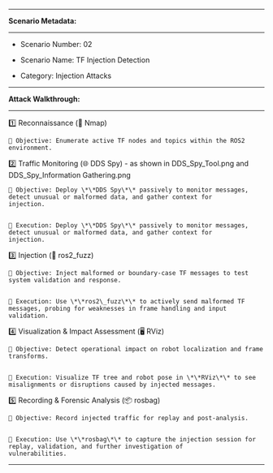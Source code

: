 -------------------------------------------------------------------------------------------------------------------------------------


**Scenario Metadata:**


-------------------------------------------------------------------------------------------------------------------------------------


- Scenario Number: 02

- Scenario Name: TF Injection Detection

- Category: Injection Attacks


-------------------------------------------------------------------------------------------------------------------------------------


**Attack Walkthrough:**


-------------------------------------------------------------------------------------------------------------------------------------



1️⃣ Reconnaissance (🔎 Nmap)


	🎯 Objective: Enumerate active TF nodes and topics within the ROS2 environment.



2️⃣ Traffic Monitoring (🌐 DDS Spy)  - as shown in DDS\_Spy\_Tool.png and DDS\_Spy\_Information Gathering.png


	🎯 Objective: Deploy \*\*DDS Spy\*\* passively to monitor messages, detect unusual or malformed data, and gather context for 	  		      injection.


	🔧 Execution: Deploy \*\*DDS Spy\*\* passively to monitor messages, detect unusual or malformed data, and gather context for 			      injection.



3️⃣ Injection (💉 ros2\_fuzz)


	🎯 Objective: Inject malformed or boundary-case TF messages to test system validation and response.


	🔧 Execution: Use \*\*ros2\_fuzz\*\* to actively send malformed TF messages, probing for weaknesses in frame handling and input 		      validation.


4️⃣ Visualization \& Impact Assessment (🖥️ RViz)


	🎯 Objective: Detect operational impact on robot localization and frame transforms.


	🔧 Execution: Visualize TF tree and robot pose in \*\*RViz\*\* to see misalignments or disruptions caused by injected messages.


5️⃣ Recording \& Forensic Analysis (📦 rosbag)


	🎯 Objective: Record injected traffic for replay and post-analysis.


	🔧 Execution: Use \*\*rosbag\*\* to capture the injection session for replay, validation, and further investigation of 		   		      vulnerabilities.



----------------------------------------------------------------------------------------------------------------------------------
